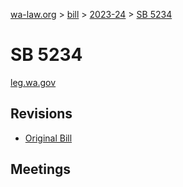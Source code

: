 [wa-law.org](/) > [bill](/bill/) > [2023-24](/bill/2023-24/) > [SB 5234](/bill/2023-24/sb/5234/)

# SB 5234
[leg.wa.gov](https://app.leg.wa.gov/billsummary?BillNumber=5234&Year=2023&Initiative=false)

## Revisions
* [Original Bill](1/)

## Meetings